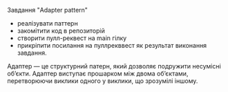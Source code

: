 Завдання "Adapter pattern"

- реалізувати паттерн
- закомітити код в репозиторій
- створити пулл-реквест на main гілку
- прикріпити посилання на пуллрекввест як результат виконання завдання.

Адаптер — це структурний патерн, який дозволяє подружити несумісні об’єкти.
Адаптер виступає прошарком між двома об’єктами, перетворюючи виклики одного у виклики, що зрозумілі іншому.